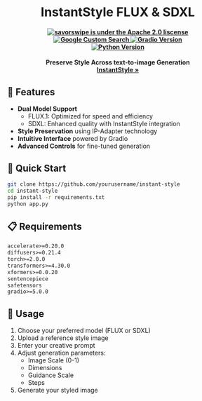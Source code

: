 <div align="center" style="display: block;margin-left: auto;margin-right: auto;width: 70%;">
<h1>InstantStyle FLUX & SDXL</h1>

<h4 align="center">
  <a href="https://www.apache.org/licenses/LICENSE-2.0.html">
    <img src="https://img.shields.io/badge/license-Apache2.0-blue" alt="savorswipe is under the Apache 2.0 liscense" />
  </a>
  <a href="https://huggingface.co/docs/diffusers/v0.9.0/en/index">
    <img src="https://img.shields.io/badge/HuggingFace%20Diffusers-FFD21E" alt="Google Custom Search" />
  </a>
  <a href="https://www.gradio.app/">
    <img src="https://img.shields.io/badge/Gradio-5+-F97700" alt="Gradio Version" />
  </a>
  <a href="https://www.python.org/downloads/">
    <img src="https://img.shields.io/badge/Python%203.12+-FAD641" alt="Python Version">
    </a>
</h4>
<p align="center">
  <p align="center"><b>Preserve Style Across text-to-image Generation<br> <a href="https://hatman-instantstyle-flux-sdxl.hf.space"> InstantStyle » </a> </b> </p>
</p>

</div>

## 🌟 Features

- **Dual Model Support**
  - FLUX.1: Optimized for speed and efficiency
  - SDXL: Enhanced quality with InstantStyle integration
- **Style Preservation** using IP-Adapter technology
- **Intuitive Interface** powered by Gradio
- **Advanced Controls** for fine-tuned generation

## 🚀 Quick Start

```bash
git clone https://github.com/yourusername/instant-style
cd instant-style
pip install -r requirements.txt
python app.py
```

## 📋 Requirements

```txt
accelerate>=0.20.0
diffusers>=0.21.4
torch>=2.0.0
transformers>=4.30.0
xformers>=0.0.20
sentencepiece
safetensors
gradio>=5.0.0
```

## 🎨 Usage

1. Choose your preferred model (FLUX or SDXL)
2. Upload a reference style image
3. Enter your creative prompt
4. Adjust generation parameters:
   - Image Scale (0-1)
   - Dimensions
   - Guidance Scale
   - Steps
5. Generate your styled image